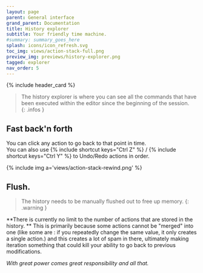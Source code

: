 ```yaml
---
layout: page
parent: General interface
grand_parent: Documentation
title: History explorer
subtitle: Your friendly time machine.
#summary: summary_goes_here
splash: icons/icon_refresh.svg
toc_img: views/action-stack-full.png
preview_img: previews/history-explorer.png
tagged: explorer
nav_order: 5
---
```


{% include header_card %}

>The history explorer is where you can see all the commands that have been executed within the editor since the beginning of the session.  
{: .infos }

## Fast back'n forth

You can click any action to go back to that point in time.  
You can also use {% include shortcut keys="Ctrl Z" %} / {% include shortcut keys="Ctrl Y" %} to Undo/Redo actions in order.  

{% include img a='views/action-stack-rewind.png' %}


## Flush.

>The history needs to be manually flushed out to free up memory.
{: .warning }

**There is currently no limit to the number of actions that are stored in the history.  **
This is primarily because some actions cannot be "merged" into one (like some are : if you repeatedly change the same value, it only creates a single action.) and this creates a lot of spam in there, ultimately making iteration something that could kill your ability to go back to previous modifications.  

*With great power comes great responsibility and all that.*
